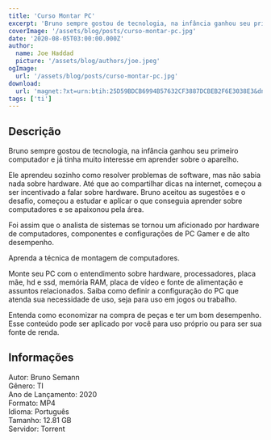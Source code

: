 ```yaml
---
title: 'Curso Montar PC'
excerpt: 'Bruno sempre gostou de tecnologia, na infância ganhou seu primeiro computador e já tinha muito interesse em aprender sobre o aparelho.  Ele aprendeu sozinho como resolver problemas de software, mas não sabia nada sobre hardware. Até que ao compartilhar dicas na internet, começou a ser'
coverImage: '/assets/blog/posts/curso-montar-pc.jpg'
date: '2020-08-05T03:00:00.000Z'
author:
  name: Joe Haddad
  picture: '/assets/blog/authors/joe.jpeg'
ogImage:
  url: '/assets/blog/posts/curso-montar-pc.jpg'
download:
  url: 'magnet:?xt=urn:btih:25D59BDCB6994B57632CF3887DCBEB2F6E3038E3&dn=CURSOMONTAR%20PC%20-%20Bruno%20Semann&tr=udp%3a%2f%2ftracker.openbittorrent.com%3a1337%2fannounce&tr=udp%3a%2f%2ftracker.opentrackr.org%3a1337%2fannounce'
tags: ['ti']
---
```

<h2>Descrição</h2>
<p></p><p>Bruno sempre gostou de tecnologia, na infância ganhou seu primeiro computador e já tinha muito interesse em aprender sobre o aparelho.</p><p>Ele aprendeu sozinho como resolver problemas de software, mas não sabia nada sobre hardware. Até que ao compartilhar dicas na internet, começou a ser incentivado a falar sobre hardware. Bruno aceitou as sugestões e o desafio, começou a estudar e aplicar o que conseguia aprender sobre computadores e se apaixonou pela área. </p><p>Foi assim que o analista de sistemas se tornou um aficionado por hardware de computadores, componentes e configurações de PC Gamer e de alto desempenho.</p><p>Aprenda a técnica de montagem de computadores.</p><p>Monte seu PC com o entendimento sobre hardware, processadores, placa mãe, hd e ssd, memória RAM, placa de vídeo e fonte de alimentação e assuntos relacionados. Saiba como definir a configuração do PC que atenda sua necessidade de uso, seja para uso em jogos ou trabalho. </p><p>Entenda como economizar na compra de peças e ter um bom desempenho. Esse conteúdo pode ser aplicado por você para uso próprio ou para ser sua fonte de renda.</p><h2>Informações</h2><p>Autor: Bruno Semann<br/>Gênero: TI<br/>Ano de Lançamento: 2020<br/>Formato: MP4<br/>Idioma: Português<br/>Tamanho: 12.81 GB<br/>Servidor: Torrent</p>